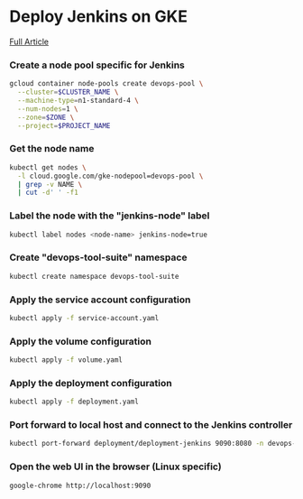 # Deploy Jenkins on GKE

[Full Article](https://bitsector.notion.site/Deploying-Jenkins-on-Google-Kubernetes-Engine-GKE-180cfe2b2f5c805bb5f0fce93ed5cd8a)

### Create a node pool specific for Jenkins
```bash
gcloud container node-pools create devops-pool \
  --cluster=$CLUSTER_NAME \
  --machine-type=n1-standard-4 \
  --num-nodes=1 \
  --zone=$ZONE \
  --project=$PROJECT_NAME
```
### Get the node name
```bash
kubectl get nodes \
  -l cloud.google.com/gke-nodepool=devops-pool \
  | grep -v NAME \
  | cut -d' ' -f1
```

### Label the node with the "jenkins-node" label
```bash
kubectl label nodes <node-name> jenkins-node=true
```

### Create "devops-tool-suite" namespace
```bash
kubectl create namespace devops-tool-suite
```

### Apply the service account configuration
```bash
kubectl apply -f service-account.yaml
```

### Apply the volume configuration
```bash
kubectl apply -f volume.yaml
```

### Apply the deployment configuration
```bash
kubectl apply -f deployment.yaml
```

### Port forward to local host and connect to the Jenkins controller
```bash
kubectl port-forward deployment/deployment-jenkins 9090:8080 -n devops-tool-suite
```

### Open the web UI in the browser (Linux specific)
```bash
google-chrome http://localhost:9090
```

